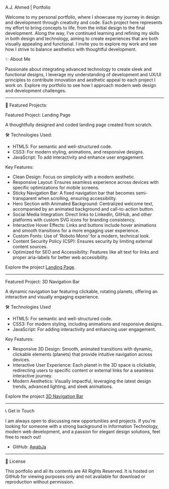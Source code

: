 A.J. Ahmed | Portfolio

Welcome to my personal portfolio, where I showcase my journey in design and development through creativity and code. Each project here represents my effort to bring concepts to life, from the initial design to the final development. Along the way, I’ve continued learning and refining my skills in both design and technology, aiming to create experiences that are both visually appealing and functional. I invite you to explore my work and see how I strive to balance aesthetics with thoughtful development.

✨ About Me

Passionate about integrating advanced technology to create sleek and functional designs, I leverage my understanding of development and UX/UI principles to contribute innovation and aesthetic appeal to each project I work on.
Explore my portfolio to see how I approach modern web design and development challenges.

---

📁 Featured Projects:

Featured Project: Landing Page

A thoughtfully designed and coded landing page created from scratch.

🛠️ Technologies Used:

- HTML5: For semantic and well-structured code.
- CSS3: For modern styling, animations, and responsive designs.
- JavaScript: To add interactivity and enhance user engagement.

Key Features:

- Clean Design: Focus on simplicity with a modern aesthetic.
- Responsive Layout: Ensures seamless experience across devices with specific optimizations for mobile screens.
- Sticky Navigation Bar: A fixed navigation bar that becomes semi-transparent when scrolling, ensuring accessibility.
- Hero Section with Animated Background: Centralized welcome text, accompanied by an animated background and call-to-action button.
- Social Media Integration: Direct links to LinkedIn, GitHub, and other platforms with custom SVG icons for branding consistency.
- Interactive Hover Effects: Links and buttons include hover animations and smooth transitions for a more engaging user experience.
- Custom Fonts: Use of 'Roboto Mono' for a modern, technical look.
- Content Security Policy (CSP): Ensures security by limiting external content sources.
- Optimized for SEO and Accessibility: Features like alt text for links and proper aria-labels for better web accessibility.

Explore the project [Landing Page](https://awabja.github.io/).

---

Featured Project: 3D Navigation Bar

A dynamic navigation bar featuring clickable, rotating planets, offering an interactive and visually engaging experience.

🛠️ Technologies Used

- HTML5: For semantic and well-structured code.
- CSS3: For modern styling, including animations and responsive designs.
- JavaScript: For adding interactivity and enhancing user engagement.

Key Features:

- Responsive 3D Design: Smooth, animated transitions with dynamic, clickable elements (planets) that provide intuitive navigation across devices.
- Interactive User Experience: Each planet in the 3D space is clickable, redirecting users to specific content or external links for a seamless interactive journey.
- Modern Aesthetics: Visually impactful, leveraging the latest design trends, advanced lighting, and sleek animations.

Explore the project [3D Navigation Bar](https://awabja.github.io/3D%20Navigation%20Bar/index.html)

---

📞 Get in Touch

I am always open to discussing new opportunities and projects. If you're looking for someone with a strong background in Information Technology, modern web development, and a passion for elegant design solutions, feel free to reach out!

- GitHub: [AwabJa](https://github.com/AwabJa)

---

📜 License

This portfolio and all its contents are All Rights Reserved. It is hosted on GitHub for viewing purposes only and not available for download or reproduction without permission.
